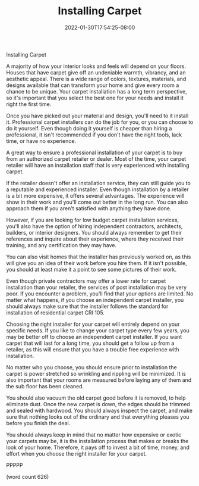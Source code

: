 ﻿---
title: "Installing Carpet"
date: 2022-01-30T17:54:25-08:00
description: "Carpet Tips for Web Success"
featured_image: "/images/Carpet.jpg"
tags: ["Carpet"]
---

Installing Carpet

A majority of how your interior looks and feels will
depend on your floors.  Houses that have carpet
give off an undeniable warmth, vibrancy, and an
aesthetic appeal.  There is a wide range of colors,
textures, materials, and designs available that can
transform your home and give every room a chance
to be unique.  Your carpet installation has a long
term perspective, so it's important that you select
the best one for your needs and install it right the
first time.

Once you have picked out your material and design,
you'll need to it install it.  Professional carpet
installers can do the job for you, or you can choose
to do it yourself.  Even though doing it yourself
is cheaper than hiring a professional, it isn't 
recommended if you don't have the right tools, lack
time, or have no experience.

A great way to ensure a professional installation
of your carpet is to buy from an authorized carpet
retailer or dealer.  Most of the time, your carpet
retailer will have an installation staff that is
very experienced with installing carpet.

If the retailer doesn't offer an installation 
service, they can still guide you to a reputable
and experienced installer.  Even though installation
by a retailer is a bit more expensive, it offers
several advantages.  The experience will show in
their work and you'll come out better in the long
run.  You can also approach them if you aren't 
satisfied with anything they have done.

However, if you are looking for low budget carpet
installation services, you'll also have the option
of hiring independent contractors, architects, 
builders, or interior designers.  You should
always remember to get their references and inquire
about their experience, where they received their
training, and any certification they may have.

You can also visit homes that the installer has
previously worked on, as this will give you an
idea of their work before you hire them.  If it 
isn't possible, you should at least make it a 
point to see some pictures of their work.

Even though private contractors may offer a lower
rate for carpet installation than your retailer,
the services of post installation may be very
poor.  If you encounter a problem, you'll find
that your options are limited.  No matter what
happens, if you choose an independent carpet
installer, you should always make sure that the
installer follows the standard for installation
of residential carpet CRI 105.

Choosing the right installer for your carpet will
entirely depend on your specific needs.  If you
like to change your carpet type every few years,
you may be better off to choose an independent
carpet installer.  If you want carpet that will
last for a long time, you should get a follow up
from a retailer, as this will ensure that you 
have a trouble free experience with installation.

No matter who you choose, you should ensure prior
to installation the carpet is power stretched
so wrinkling and rippling will be minimized.
It is also important that your rooms are 
measured before laying any of them and the sub
floor has been cleaned.  

You should also vacuum the old carpet good before
it is removed, to help eliminate dust.  Once
the new carpet is down, the edges should be
trimmed and sealed with hardwood.  You should
always inspect the carpet, and make sure that
nothing looks out of the ordinary and that
everything pleases you before you finish the 
deal.

You should always keep in mind that no matter
how expensive or exotic your carpets may be, it
is the installation process that makes or breaks
the look of your home.  Therefore, it pays off
to invest a bit of time, money, and effort when
you choose the right installer for your carpet.

PPPPP

(word count 626)
